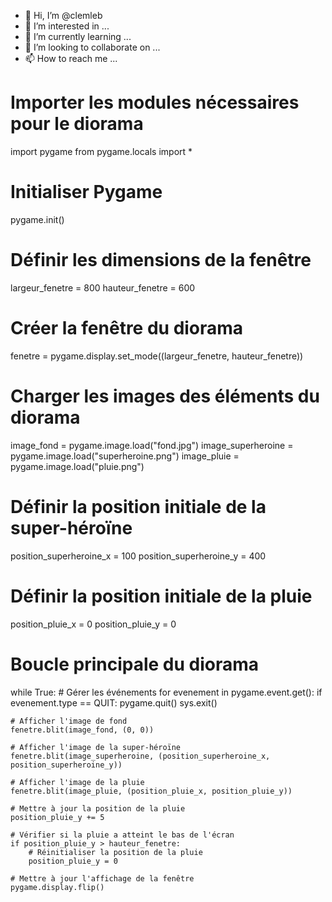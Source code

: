 - 👋 Hi, I’m @clemleb
- 👀 I’m interested in ...
- 🌱 I’m currently learning ...
- 💞️ I’m looking to collaborate on ...
- 📫 How to reach me ...

<!---
clemleb/clemleb is a ✨ special ✨ repository because its `README.md` (this file) appears on your GitHub profile.
You can click the Preview link to take a look at your changes.
--->
# Importer les modules nécessaires pour le diorama
import pygame
from pygame.locals import *

# Initialiser Pygame
pygame.init()

# Définir les dimensions de la fenêtre
largeur_fenetre = 800
hauteur_fenetre = 600

# Créer la fenêtre du diorama
fenetre = pygame.display.set_mode((largeur_fenetre, hauteur_fenetre))

# Charger les images des éléments du diorama
image_fond = pygame.image.load("fond.jpg")
image_superheroine = pygame.image.load("superheroine.png")
image_pluie = pygame.image.load("pluie.png")

# Définir la position initiale de la super-héroïne
position_superheroine_x = 100
position_superheroine_y = 400

# Définir la position initiale de la pluie
position_pluie_x = 0
position_pluie_y = 0

# Boucle principale du diorama
while True:
    # Gérer les événements
    for evenement in pygame.event.get():
        if evenement.type == QUIT:
            pygame.quit()
            sys.exit()

    # Afficher l'image de fond
    fenetre.blit(image_fond, (0, 0))

    # Afficher l'image de la super-héroïne
    fenetre.blit(image_superheroine, (position_superheroine_x, position_superheroine_y))

    # Afficher l'image de la pluie
    fenetre.blit(image_pluie, (position_pluie_x, position_pluie_y))

    # Mettre à jour la position de la pluie
    position_pluie_y += 5

    # Vérifier si la pluie a atteint le bas de l'écran
    if position_pluie_y > hauteur_fenetre:
        # Réinitialiser la position de la pluie
        position_pluie_y = 0

    # Mettre à jour l'affichage de la fenêtre
    pygame.display.flip()
